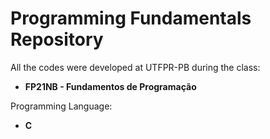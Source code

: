 # Programming Fundamentals Repository

All the codes were developed at UTFPR-PB during the class:
- **FP21NB - Fundamentos de Programação**

Programming Language:
- **C**
